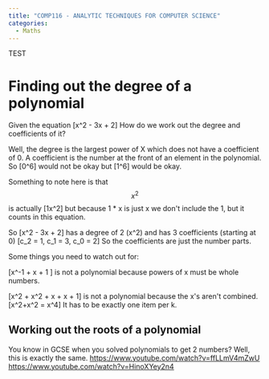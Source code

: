 ```yaml
---
title: "COMP116 - ANALYTIC TECHNIQUES FOR COMPUTER SCIENCE"
categories:
  - Maths
---
```


TEST

# Finding out the degree of a polynomial
Given the equation
\[x^2 - 3x + 2\]
 How do we work out the degree and coefficients of it?

Well, the degree is the largest power of X which does not have a coefficient of 0. A coefficient is the number at the front of an element in the polynomial. So
\[0^6\]
would not be okay but
\[1^6\]
would be okay.

Something to note here is that $$x^2$$ is actually 
\[1x^2\]
but because 1 * x is just x we don't include the 1, but it counts in this equation.

So
\[x^2 - 3x + 2\]
has a degree of 2 (x^2) and has 3 coefficients (starting at 0)
\[c_2 = 1, c_1 = 3, c_0 = 2\]
So the coefficients are just the number parts.

Some things you need to watch out for:

\[x^-1 + x + 1 \]
is not a polynomial because powers of x must be whole numbers.

\[x^2 + x^2 + x + x + 1\]
is not a polynomial because the x's aren't combined.
\[x^2+x^2 = x^4\]
It has to be exactly one item per k.

## Working out the roots of a polynomial
You know in GCSE when you solved polynomials to get 2 numbers? Well, this is exactly the same.
https://www.youtube.com/watch?v=ffLLmV4mZwU
https://www.youtube.com/watch?v=HinoXYey2n4